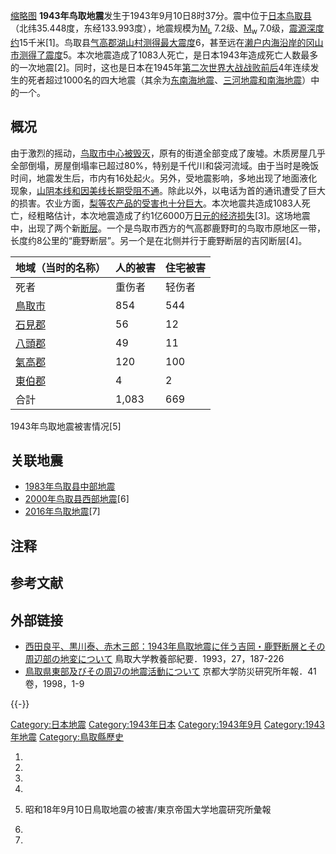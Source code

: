 [缩略图](https://zh.wikipedia.org/wiki/File:1943_Tottori_earthquake_Scan10029-2.JPG "fig:缩略图")
**1943年鸟取地震**发生于1943年9月10日8时37分。震中位于[日本](../Page/日本.md "wikilink")[鸟取县](https://zh.wikipedia.org/wiki/鸟取县 "wikilink")（北纬35.448度，东经133.993度），地震规模为[M<sub>L</sub>](https://zh.wikipedia.org/wiki/近震震级 "wikilink")
7.2级、[M<sub>w</sub>](https://zh.wikipedia.org/wiki/矩震级 "wikilink")
7.0级，[震源深度约](../Page/震源.md "wikilink")15千米\[1\]。鸟取县[气高郡](https://zh.wikipedia.org/wiki/气高郡 "wikilink")[湖山村测得最大](https://zh.wikipedia.org/wiki/湖山村 "wikilink")[震度](https://zh.wikipedia.org/wiki/日本气象厅震度阶级 "wikilink")6，甚至远在[濑户内海沿岸的](https://zh.wikipedia.org/wiki/濑户内海 "wikilink")[冈山市测得了震度](https://zh.wikipedia.org/wiki/冈山市 "wikilink")5。本次地震造成了1083人死亡，是日本1943年造成死亡人数最多的一次地震\[2\]。同时，这也是日本在1945年[第二次世界大战战败前后](../Page/第二次世界大战.md "wikilink")4年连续发生的死者超过1000名的四大地震（其余为[东南海地震](https://zh.wikipedia.org/wiki/1944年东南海地震 "wikilink")、[三河地震和](https://zh.wikipedia.org/wiki/1945年三河地震 "wikilink")[南海地震](../Page/1946年南海道大地震.md "wikilink")）中的一个。

## 概况

由于激烈的摇动，[鸟取市中心被毁灭](https://zh.wikipedia.org/wiki/鸟取市 "wikilink")，原有的街道全部变成了废墟。木质房屋几乎全部倒塌，房屋倒塌率已超过80%，特别是千代川和袋河流域。由于当时是晚饭时间，地震发生后，市内有16处起火。另外，受地震影响，多地出现了地面液化现象，[山阴本线和](https://zh.wikipedia.org/wiki/山阴本线 "wikilink")[因美线长期受阻不通](https://zh.wikipedia.org/wiki/因美线 "wikilink")。除此以外，以电话为首的通讯遭受了巨大的损害。农业方面，[梨等农产品的受害也十分巨大](../Page/梨.md "wikilink")。本次地震共造成1083人死亡，经粗略估计，本次地震造成了约1亿6000万[日元的经济损失](https://zh.wikipedia.org/wiki/日元 "wikilink")\[3\]。这场地震中，出现了两个新[断层](https://zh.wikipedia.org/wiki/断层 "wikilink")。一个是鸟取市西方的气高郡鹿野町的鸟取市原地区一带，长度约8公里的“鹿野断层”。另一个是在北侧并行于鹿野断层的吉冈断层\[4\]。

| 地域（当时的名称）                                           | 人的被害  | 住宅被害 |
| --------------------------------------------------- | ----- | ---- |
| 死者                                                  | 重伤者   | 轻伤者  |
| [鳥取市](../Page/鳥取市.md "wikilink")                    | 854   | 544  |
| [石見郡](https://zh.wikipedia.org/wiki/石見郡 "wikilink") | 56    | 12   |
| [八頭郡](../Page/八頭郡.md "wikilink")                    | 49    | 11   |
| [氣高郡](../Page/氣高郡.md "wikilink")                    | 120   | 100  |
| [東伯郡](../Page/東伯郡.md "wikilink")                    | 4     | 2    |
| 合計                                                  | 1,083 | 669  |

1943年鸟取地震被害情况\[5\]

## 关联地震

  - [1983年鸟取县中部地震](https://zh.wikipedia.org/wiki/1983年鸟取县中部地震 "wikilink")
  - [2000年鸟取县西部地震](https://zh.wikipedia.org/wiki/2000年鸟取县西部地震 "wikilink")\[6\]
  - [2016年鸟取地震](../Page/2016年鸟取地震.md "wikilink")\[7\]

## 注释

## 参考文献

## 外部链接

  - [西田良平、黒川泰、赤木三郎：1943年鳥取地震に伴う吉岡・鹿野断層とその周辺部の地変について](http://repository.lib.tottori-u.ac.jp/Repository/metadata/2435)
    鳥取大学教養部紀要．1993，27，187-226
  - [鳥取県東部及びその周辺の地震活動について](http://hdl.handle.net/2433/80333)
    京都大学防災研究所年報．41卷，1998，1-9

{{-}}

[Category:日本地震](https://zh.wikipedia.org/wiki/Category:日本地震 "wikilink")
[Category:1943年日本](https://zh.wikipedia.org/wiki/Category:1943年日本 "wikilink")
[Category:1943年9月](https://zh.wikipedia.org/wiki/Category:1943年9月 "wikilink")
[Category:1943年地震](https://zh.wikipedia.org/wiki/Category:1943年地震 "wikilink")
[Category:鳥取縣歷史](https://zh.wikipedia.org/wiki/Category:鳥取縣歷史 "wikilink")

1.
2.
3.

4.
5.  昭和18年9月10日鳥取地震の被害/東京帝国大学地震研究所彙報

6.
7.